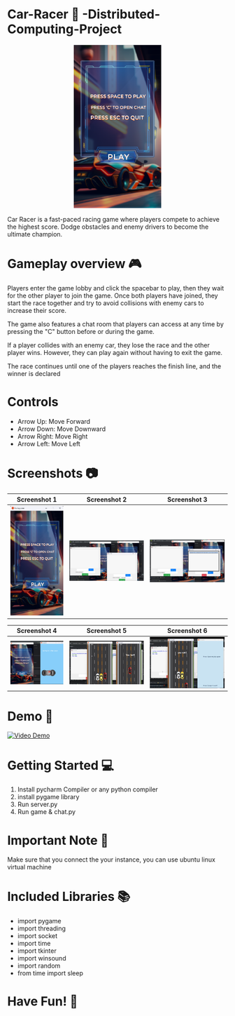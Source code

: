 
# Car-Racer 🚗 -Distributed-Computing-Project 

<p align="center"><img src="img/newWallpaper-02.png" alt="project-image" style="width: 200px;"></p>

Car Racer is a fast-paced racing game where players compete to achieve the highest score. Dodge obstacles and enemy drivers to become the ultimate champion.
# Gameplay overview 🎮 
Players enter the game lobby and click the spacebar to play, then they wait for the other player to join the game. Once both players have joined, they start the race together and try to avoid collisions with enemy cars to increase their score.

The game also features a chat room that players can access at any time by pressing the "C" button before or during the game.

If a player collides with an enemy car, they lose the race and the other player wins. However, they can play again without having to exit the game.

The race continues until one of the players reaches the finish line, and the winner is declared
# Controls

<ul>
  <li>Arrow Up: Move Forward</li>
  <li>Arrow Down: Move Downward</li>
  <li>Arrow Right: Move Right</li>
  <li>Arrow Left: Move Left</li>
</ul>

# Screenshots 📷

| Screenshot 1 | Screenshot 2 | Screenshot 3 |
|--------------|--------------|--------------|
| <img src="Screenshots/Screenshot 1.png" width="250" height="250"> | <img src="Screenshots/Screenshot 2.png" width="450"> | <img src="Screenshots/Screenshot 3.png" width="450"> |

| Screenshot 4 | Screenshot 5 | Screenshot 6|
|--------------|--------------|--------------|
| <img src="Screenshots/Screenshot 4.png" width="250"> | <img src="Screenshots/Screenshot 5.png" width="450"> | <img src="Screenshots/Screenshot 6.png" width="450"> |

# Demo 🎥

[![Video Demo](https://img.youtube.com/vi/OYNIrqZUx9Y/0.jpg)](https://www.youtube.com/watch?v=OYNIrqZUx9Y "Car Racer2D")

# Getting Started 💻


<ol>
  <li>Install pycharm Compiler or any python compiler </li>
  <li>install pygame library</li>
  <li>Run server.py</li>
  <li>Run game & chat.py</li>
</ol>

# Important Note 📝
Make sure that you connect the your instance, you can use ubuntu linux virtual machine 
# Included Libraries 📚

<ul>
  <li>import pygame</li>
  <li>import threading</li>
  <li>import socket</li>
  <li>import time</li>
  <li>import tkinter</li>
  <li>import winsound</li>
  <li>import random</li>
  <li>from time import sleep</li>
 
</ul>



# Have Fun! 🚀
